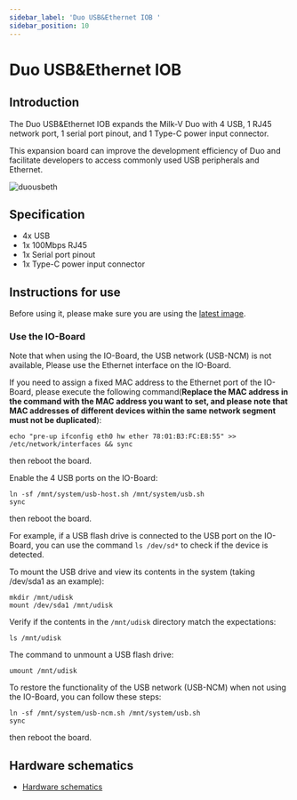 ```yaml
---
sidebar_label: 'Duo USB&Ethernet IOB '
sidebar_position: 10
---
```

# Duo USB&Ethernet IOB
## Introduction

The Duo USB&Ethernet IOB expands the Milk-V Duo with 4 USB, 1 RJ45 network port, 1 serial port pinout, and 1 Type-C power input connector.  

This expansion board can improve the development efficiency of Duo and facilitate developers to access commonly used USB peripherals and Ethernet.

![duousbeth](/docs/duo/duousbethiob.webp)

## Specification

- 4x USB
- 1x 100Mbps RJ45
- 1x Serial port pinout
- 1x Type-C power input connector

## Instructions for use
Before using it, please make sure you are using the [latest image](https://milkv.io/docs/duo/getting-started/download).

### Use the IO-Board
Note that when using the IO-Board, the USB network (USB-NCM) is not available, Please use the Ethernet interface on the IO-Board.

If you need to assign a fixed MAC address to the Ethernet port of the IO-Board, please execute the following command(**Replace the MAC address in the command with the MAC address you want to set, and please note that MAC addresses of different devices within the same network segment must not be duplicated**):
```
echo "pre-up ifconfig eth0 hw ether 78:01:B3:FC:E8:55" >> /etc/network/interfaces && sync
```
then reboot the board.

Enable the 4 USB ports on the IO-Board:
~~~
ln -sf /mnt/system/usb-host.sh /mnt/system/usb.sh
sync
~~~
then reboot the board.

For example, if a USB flash drive is connected to the USB port on the IO-Board, you can use the command `ls /dev/sd*` to check if the device is detected.

To mount the USB drive and view its contents in the system (taking /dev/sda1 as an example):
```
mkdir /mnt/udisk
mount /dev/sda1 /mnt/udisk
```
Verify if the contents in the `/mnt/udisk` directory match the expectations:
```
ls /mnt/udisk
```

The command to unmount a USB flash drive:
```
umount /mnt/udisk
```

To restore the functionality of the USB network (USB-NCM) when not using the IO-Board, you can follow these steps:
```
ln -sf /mnt/system/usb-ncm.sh /mnt/system/usb.sh
sync
```
then reboot the board.

## Hardware schematics
- [Hardware schematics](https://github.com/milkv-duo/accessories/blob/master/Duo_USB%26Ethernet_IOB/duo_iob_v1.11.pdf)
